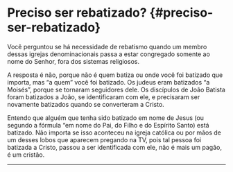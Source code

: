 # Preciso ser rebatizado? {#preciso-ser-rebatizado}

Você perguntou se há necessidade de rebatismo quando um membro dessas igrejas denominacionais passa a estar congregado somente ao nome do Senhor, fora dos sistemas religiosos.

A resposta é não, porque não é quem batiza ou onde você foi batizado que importa, mas “a quem” você foi batizado. Os judeus eram batizados “a Moisés”, porque se tornaram seguidores dele. Os discípulos de João Batista foram batizados a João, se identificaram com ele, e precisaram ser novamente batizados quando se converteram a Cristo.

Entendo que alguém que tenha sido batizado em nome de Jesus (ou segundo a fórmula “em nome do Pai, do Filho e do Espírito Santo) está batizado. Não importa se isso aconteceu na igreja católica ou por mãos de um desses lobos que aparecem pregando na TV, pois tal pessoa foi batizada a Cristo, passou a ser identificada com ele, não é mais um pagão, é um cristão.

*****